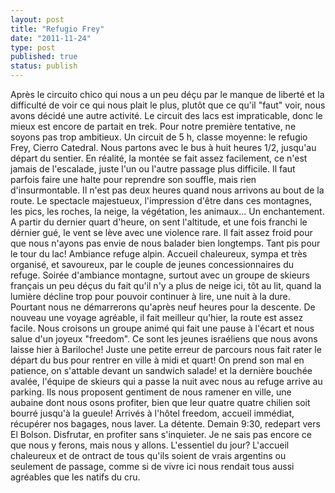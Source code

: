```yaml
---
layout: post
title: "Refugio Frey"
date: "2011-11-24"
type: post
published: true
status: publish
---
```


Après le circuito chico qui nous a un peu déçu par le manque de liberté et la difficulté de voir ce qui nous plait le plus, plutôt que ce qu'il "faut" voir, nous avons décidé une autre activité. Le circuit des lacs est impraticable, donc le mieux est encore de partait en trek. Pour notre première tentative, ne soyons pas trop ambitieux. Un circuit de 5 h, classe moyenne: le refugio Frey, Cierro Catedral. Nous partons avec le bus à huit heures 1/2, jusqu'au départ du sentier. En réalité, la montée se fait assez facilement, ce n'est jamais de l'escalade, juste l'un ou l'autre passage plus difficile. Il faut parfois faire une halte pour reprendre son souffle, mais rien d'insurmontable. Il n'est pas deux heures quand nous arrivons au bout de la route. Le spectacle majestueux, l'impression d'être dans ces montagnes, les pics, les roches, la neige, la végétation, les animaux... Un enchantement. A partir du dernier quart d'heure, on sent l'altitude, et une fois franchi le dérnier gué, le vent se lève avec une violence rare. Il fait assez froid pour que nous n'ayons pas envie de nous balader bien longtemps. Tant pis pour le tour du lac! Ambiance refuge alpin. Accueil chaleureux, sympa et très organisé, et savoureux, par le couple de jeunes concessionnaires du refuge. Soirée d'ambiance montagne, surtout avec un groupe de skieurs français un peu déçus du fait qu'il n'y a plus de neige ici, tôt au lit, quand la lumière décline trop pour pouvoir continuer à lire, une nuit à la dure. Pourtant nous ne démarrerons qu'après neuf heures pour la descente. De nouveau une voyage agréable, il fait meilleur qu'hier, la route est assez facile. Nous croisons un groupe animé qui fait une pause à l'écart et nous salue d'un joyeux "freedom". Ce sont les jeunes israéliens que nous avons laisse hier à Bariloche! Juste une petite erreur de parcours nous fait rater le départ du bus pour rentrer en ville à midi et quart! On prend son mal en patience, on s'attable devant un sandwich salade! et la dernière bouchée avalée, l'équipe de skieurs qui a passe la nuit avec nous au refuge arrive au parking. Ils nous proposent gentiment de nous ramener en ville, une aubaine dont nous osons profiter, bien que leur quatre quatre chilien soit bourré jusqu'à la gueule! Arrivés à l'hôtel freedom, accueil immédiat, récupérer nos bagages, nous laver. La détente. Demain 9:30, redepart vers El Bolson. Disfrutar, en profiter sans s'inquieter. Je ne sais pas encore ce que nous y ferons, mais nous y allons. L'essentiel du jour? L'accueil chaleureux et de ontract de tous qu'ils soient de vrais argentins ou seulement de passage, comme si de vivre ici nous rendait tous aussi agréables que les natifs du cru.
